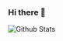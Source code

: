 ### Hi there 👋  

![Github Stats](https://github-readme-stats.vercel.app/api?username=Stitch-June&show_icons=true&count_private=true)
